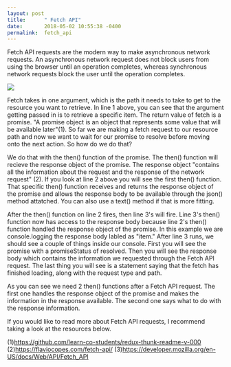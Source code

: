 ```yaml
---
layout: post
title:      " Fetch API"
date:       2018-05-02 10:55:38 -0400
permalink:  fetch_api
---
```



Fetch API requests are the modern way to make asynchronous network requests. An asynchronous network request does not block users from using the browser until an operation completes, whereas synchronous network requests  block the user until the operation completes. 

![](http://i.imgur.com/wBaDT29.png)

Fetch takes in one argument, which is the path it needs to take to get to the resource you want to retrieve. In line 1 above, you can see that the argument getting passed in is to retrieve a specific item. The return value of fetch is a promise.  "A promise object is an object that represents some value that will be available later"(1).  So far we are making a fetch request to our resource path and now we want to wait for our promise to resolve before moving onto the next action. So how do we do that? 

We do that with the then() function of the promise. The then() function will recieve the response object of the promise. The response object "contains all the information about the request and the response of the network request" (2). If you look at line 2 above you will see the first then() function. That specific then() function receives and returns the response object of the promise and allows the response body to be available through the json() method attatched. You can also use a text() method if that is more fitting.

After the then() function on line 2 fires, then line 3's will fire. Line 3's then() function now has access to the response body because line 2's then() function handled the response object of the promise. In this example we are console.logging the response body labled as "item." After line 3 runs, we should see a couple of things inside our console. First you will see the promise with a promiseStatus of resolved. Then you will see the response body which contains the information we requested through the Fetch API request.  The last thing you will see is a statement saying that the fetch has finished loading, along with the request type and path. 

As you can see we need 2 then() functions after a Fetch API request. The first one handles the response object of the promise and makes the information in the response available. The second one says what to do with the response information. 

If you would like to read more about Fetch API requests, I recommend taking a look at the resources below.



(1)https://github.com/learn-co-students/redux-thunk-readme-v-000
(2)https://flaviocopes.com/fetch-api/
(3)https://developer.mozilla.org/en-US/docs/Web/API/Fetch_API
